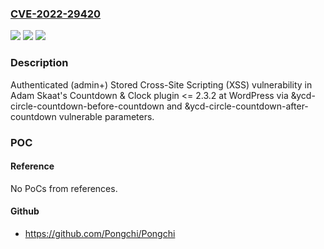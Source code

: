 ### [CVE-2022-29420](https://cve.mitre.org/cgi-bin/cvename.cgi?name=CVE-2022-29420)
![](https://img.shields.io/static/v1?label=Product&message=Countdown%20%26%20Clock%20(WordPress%20plugin)&color=blue)
![](https://img.shields.io/static/v1?label=Version&message=%3C%3D%202.3.2%3C%3D%202.3.2%20&color=brighgreen)
![](https://img.shields.io/static/v1?label=Vulnerability&message=CWE-79%20Cross-site%20Scripting%20(XSS)&color=brighgreen)

### Description

Authenticated (admin+) Stored Cross-Site Scripting (XSS) vulnerability in Adam Skaat's Countdown & Clock plugin <= 2.3.2 at WordPress via &ycd-circle-countdown-before-countdown and &ycd-circle-countdown-after-countdown vulnerable parameters.

### POC

#### Reference
No PoCs from references.

#### Github
- https://github.com/Pongchi/Pongchi

